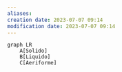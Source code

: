```yaml
---
aliases: 
creation date: 2023-07-07 09:14
modification date: 2023-07-07 09:14
---
```


```mermaid
graph LR
	A[Solido]
	B[Liquido]
	C[Aeriforme]
	
```